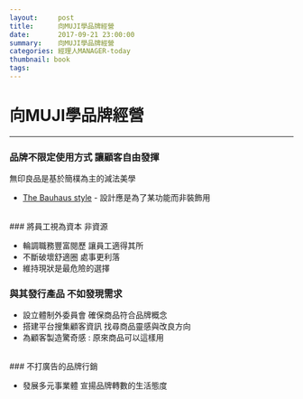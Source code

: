 ```yaml
---
layout:     post
title:      向MUJI學品牌經營
date:       2017-09-21 23:00:00
summary:    向MUJI學品牌經營
categories: 經理人MANAGER-today
thumbnail: book
tags:
---
```


# 向MUJI學品牌經營

---

### 品牌不限定使用方式 讓顧客自由發揮

無印良品是基於簡樸為主的減法美學

- [The Bauhaus style](https://www.jp-agency.com/single-post/2017/06/19/%E4%BD%95%E8%AC%82%E3%80%8CBauhaus%E3%80%8D%E9%A2%A8%E6%A0%BC%EF%BC%9FLess-is-more) - 設計應是為了某功能而非裝飾用

<br>
### 將員工視為資本 非資源

- 輪調職務豐富閱歷 讓員工適得其所
- 不斷破壞舒適圈 處事更利落
- 維持現狀是最危險的選擇


### 與其發行產品 不如發現需求

- 設立體制外委員會 確保商品符合品牌概念
- 搭建平台搜集顧客資訊 找尋商品靈感與改良方向
- 為顧客製造驚奇感 : 原來商品可以這樣用

<br>
### 不打廣告的品牌行銷

- 發展多元事業體 宣揚品牌轉數的生活態度

